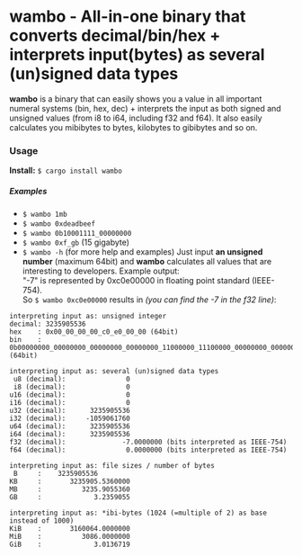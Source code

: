 # wambo - All-in-one binary that converts decimal/bin/hex + interprets input(bytes) as several (un)signed data types

**wambo** is a binary that can easily shows you a value in all important
numeral systems (bin, hex, dec) + interprets the input as both signed 
and unsigned values (from i8 to i64, including f32 and f64). It also
easily calculates you mibibytes to bytes, kilobytes to gibibytes and so on.

### Usage
**Install:** `$ cargo install wambo`
##### Examples
- `$ wambo 1mb`
- `$ wambo 0xdeadbeef`
- `$ wambo 0b10001111_00000000`
- `$ wambo 0xf_gb` (15 gigabyte)
- `$ wambo -h` (for more help and examples)
Just input **an unsigned number** (maximum 64bit) and **wambo** calculates
all values that are interesting to developers. Example output: \
"-7" is represented by 0xc0e00000 in floating point standard (IEEE-754). \
So `$ wambo 0xc0e00000` results in *(you can find the -7 in the f32 line)*:

```
interpreting input as: unsigned integer
decimal: 3235905536
hex    : 0x00_00_00_00_c0_e0_00_00 (64bit)
bin    : 0b00000000_00000000_00000000_00000000_11000000_11100000_00000000_00000000 (64bit)

interpreting input as: several (un)signed data types
 u8 (decimal):               0
 i8 (decimal):               0
u16 (decimal):               0
i16 (decimal):               0
u32 (decimal):      3235905536
i32 (decimal):     -1059061760
u64 (decimal):      3235905536
i64 (decimal):      3235905536
f32 (decimal):              -7.0000000 (bits interpreted as IEEE-754)
f64 (decimal):               0.0000000 (bits interpreted as IEEE-754)

interpreting input as: file sizes / number of bytes
 B     :    3235905536
KB     :       3235905.5360000
MB     :          3235.9055360
GB     :             3.2359055

interpreting input as: *ibi-bytes (1024 (=multiple of 2) as base instead of 1000)
KiB    :       3160064.0000000
MiB    :          3086.0000000
GiB    :             3.0136719
```